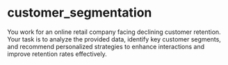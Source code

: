 # customer_segmentation
You work for an online retail company facing declining customer retention. Your task is to analyze the provided data, identify key customer segments, and recommend personalized strategies to enhance interactions and improve retention rates effectively.
